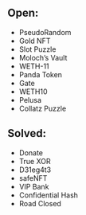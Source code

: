 ## Open:
- PseudoRandom
- Gold NFT
- Slot Puzzle
- Moloch’s Vault
- WETH-11
- Panda Token
- Gate
- WETH10
- Pelusa
- Collatz Puzzle

## Solved:
- Donate
- True XOR
- D31eg4t3
- safeNFT
- VIP Bank
- Confidential Hash
- Road Closed